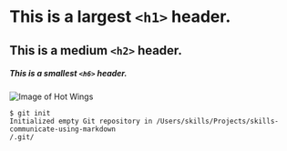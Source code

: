 # This is a largest `<h1>` header.
## This is a medium `<h2>` header.
##### This is a smallest `<h6>` header.
![Image of Hot Wings](https://www.christinascucina.com/wp-content/uploads/2013/10/no-fry-hot-wings-1.jpg)

```
$ git init
Initialized empty Git repository in /Users/skills/Projects/skills-communicate-using-markdown
/.git/
```
